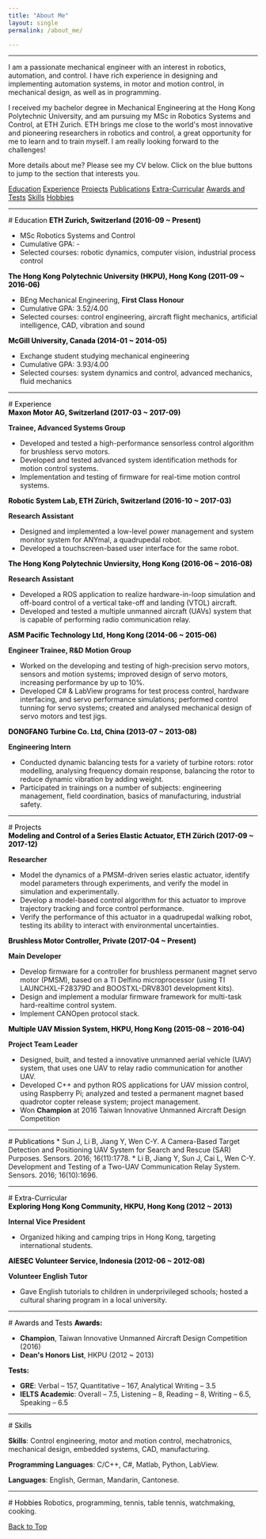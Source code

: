 ```yaml
---
title: "About Me"
layout: single
permalink: /about_me/

---
```


<hr>

I am a passionate mechanical engineer with an interest in robotics, automation, and control. I have rich experience in designing and implementing automation systems, in motor and motion control, in mechanical design, as well as in programming.

I received my bachelor degree in Mechanical Engineering at the Hong Kong Polytechnic University, and am pursuing my MSc in Robotics Systems and Control, at ETH Zurich. ETH brings me close to the world's most innovative and pioneering researchers in robotics and control, a great opportunity for me to learn and to train myself. I am really looking forward to the challenges!

More details about me? Please see my CV below. Click on the <a class="btn btn--info">blue buttons</a> to jump to the section that interests you.

<a href="#tag_edu" class="btn btn--info">Education</a>
<a href="#tag_exp" class="btn btn--info">Experience</a>
<a href="#tag_proj" class="btn btn--info">Projects</a>
<a href="#tag_publications" class="btn btn--info">Publications</a>
<a href="#tag_extra" class="btn btn--info">Extra-Curricular</a>
<a href="#tag_awards" class="btn btn--info">Awards and Tests</a>
<a href="#tag_skills" class="btn btn--info">Skills</a>
<a href="#tag_hobbies" class="btn btn--info">Hobbies</a>

<A NAME="tag_edu">
<hr>
# <font color="#000000"> Education </font>
<b><font color="#000000"> ETH Zurich, Switzerland (2016-09 ~ Present) </font></b>

  * MSc Robotics Systems and Control
  * Cumulative GPA: -
  * Selected courses: robotic dynamics, computer vision, industrial process control

<b><font color="#000000"> The Hong Kong Polytechnic University (HKPU), Hong Kong (2011-09 ~ 2016-06) </font></b>

  * BEng Mechanical Engineering, <b>First Class Honour</b>
  * Cumulative GPA: 3.52/4.00
  * Selected courses: control engineering, aircraft flight mechanics, artificial intelligence, CAD, vibration and sound

<b><font color="#000000"> McGill University, Canada (2014-01 ~ 2014-05) </font></b>

  * Exchange student studying mechanical engineering
  * Cumulative GPA: 3.93/4.00
  * Selected courses: system dynamics and control, advanced mechanics, fluid mechanics

<A NAME="tag_exp">
<hr>
# <font color="#000000"> Experience </font>

<p style="margin:0" ><b><font color="#000000"> Maxon Motor AG, Switzerland (2017-03 ~ 2017-09) </font></b></p>

<b>Trainee, Advanced Systems Group</b>

  * Developed and tested a high-performance sensorless control algorithm for brushless servo motors.
  * Developed and tested advanced system identification methods for motion control systems.
  * Implementation and testing of firmware for real-time motion control systems.

<p style="margin:0" ><b><font color="#000000"> Robotic System Lab, ETH Zürich, Switzerland (2016-10 ~ 2017-03) </font></b></p>

<b>Research Assistant</b>

  * Designed and implemented a low-level power management and system monitor system for ANYmal, a quadrupedal robot.
  * Developed a touchscreen-based user interface for the same robot.

<p style="margin:0" ><b><font color="#000000"> The Hong Kong Polytechnic Unviersity, Hong Kong (2016-06 ~ 2016-08) </font></b></p>

<b>Research Assistant</b>

  * Developed a ROS application to realize hardware-in-loop simulation and off-board control of a vertical take-off and landing (VTOL) aircraft.
  * Developed and tested a multiple unmanned aircraft (UAVs) system that is capable of performing radio communication relay.

<p style="margin:0" ><b><font color="#000000"> ASM Pacific Technology Ltd, Hong Kong (2014-06 ~ 2015-06) </font></b></p>

<b>Engineer Trainee, R&D Motion Group</b>

  * Worked on the developing and testing of high-precision servo motors, sensors and motion systems; improved design of servo motors, increasing performance by up to 10%.
  * Developed C# & LabView programs for test process control, hardware interfacing, and servo performance simulations; performed control tunning for servo systems; created and analysed mechanical design of servo motors and test jigs.

<p style="margin:0" ><b><font color="#000000"> DONGFANG Turbine Co. Ltd, China (2013-07 ~ 2013-08) </font></b></p>

<b>Engineering Intern</b>

  * Conducted dynamic balancing tests for a variety of turbine rotors: rotor modelling, analysing frequency domain response, balancing the rotor to reduce dynamic vibration by adding weight.
  * Participated in trainings on a number of subjects: engineering management, field coordination, basics of manufacturing, industrial safety.

<A NAME="tag_proj">
<hr>
# <font color="#000000"> Projects </font>
<p style="margin:0" ><b><font color="#000000"> Modeling and Control of a Series Elastic Actuator, ETH Zürich (2017-09 ~ 2017-12) </font></b></p>

<b>Researcher</b>

  * Model the dynamics of a PMSM-driven series elastic actuator, identify model parameters through experiments, and verify the model in simulation and experimentally.
  * Develop a model-based control algorithm for this actuator to improve trajectory tracking and force control performance.
  * Verify the performance of this actuator in a quadrupedal walking robot, testing its ability to interact with environmental uncertainties.

<p style="margin:0" ><b><font color="#000000"> Brushless Motor Controller, Private (2017-04 ~ Present) </font></b></p>

<b>Main Developer</b>

  * Develop firmware for a controller for brushless permanent magnet servo motor (PMSM), based on a TI Delfino microprocessor (using TI LAUNCHXL-F28379D and BOOSTXL-DRV8301 development kits).
  * Design and implement a modular firmware framework for multi-task hard-realtime control system.
  * Implement CANOpen protocol stack.

<p style="margin:0" ><b><font color="#000000"> Multiple UAV Mission System, HKPU, Hong Kong (2015-08 ~ 2016-04) </font></b></p>

<b>Project Team Leader</b>

  * Designed, built, and tested a innovative unmanned aerial vehicle (UAV) system, that uses one UAV to relay radio communication for another UAV.
  * Developed C++ and python ROS applications for UAV mission control, using Raspberry Pi; analyzed and tested a permanent magnet based quadrotor copter release system; project management.
  * Won <b>Champion</b> at 2016 Taiwan Innovative Unmanned Aircraft Design Competition


<A NAME="tag_publications">
<hr>
# <font color="#000000"> Publications </font>
  * Sun J, Li B, Jiang Y, Wen C-Y. A Camera-Based Target Detection and Positioning UAV System for Search and Rescue (SAR) Purposes. Sensors. 2016; 16(11):1778.
  * Li B, Jiang Y, Sun J, Cai L, Wen C-Y. Development and Testing of a Two-UAV Communication Relay System. Sensors. 2016; 16(10):1696.

<A NAME="tag_extra">
<hr>
# <font color="#000000"> Extra-Curricular </font>
<p style="margin:0" ><b><font color="#000000"> Exploring Hong Kong Community, HKPU, Hong Kong (2012 ~ 2013) </font></b></p>

<b>Internal Vice President</b>

  * Organized hiking and camping trips in Hong Kong, targeting international students.

<p style="margin:0" ><b><font color="#000000"> AIESEC Volunteer Service, Indonesia (2012-06 ~ 2012-08) </font></b></p>

<b>Volunteer English Tutor</b>

  * Gave English tutorials to children in underprivileged schools; hosted a cultural sharing program in a local university.

<A NAME="tag_awards">
<hr>
# <font color="#000000"> Awards and Tests </font>
<b><font color="#000000"> Awards: </font></b>

  * <b>Champion</b>, Taiwan Innovative Unmanned Aircraft Design Competition (2016)
  * <b>Dean's Honors List</b>, HKPU (2012 ~ 2013)

<b><font color="#000000"> Tests: </font></b>

  * <b>GRE</b>: Verbal – 157, Quantitative – 167, Analytical Writing – 3.5
  * <b>IELTS Academic</b>: Overall – 7.5, Listening – 8, Reading – 8, Writing – 6.5, Speaking – 6.5

<A NAME="tag_skills">
<hr>
# <font color="#000000"> Skills </font>

<b>Skills</b>: Control engineering, motor and motion control, mechatronics, mechanical design,
embedded systems, CAD, manufacturing.

<b>Programming Languages</b>: C/C++, C#, Matlab, Python, LabView.

<b>Languages</b>: English, German, Mandarin, Cantonese.

<A NAME="tag_hobbies">
<hr>
# <font color="#000000"> Hobbies </font>
Robotics, programming, tennis, table tennis, watchmaking, cooking.

<a href="#">Back to Top</a>

